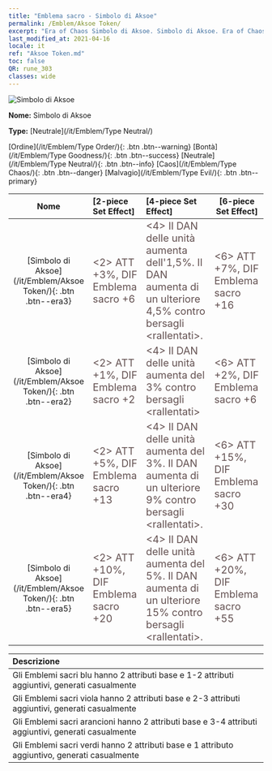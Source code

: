 ```yaml
---
title: "Emblema sacro - Simbolo di Aksoe"
permalink: /Emblem/Aksoe Token/
excerpt: "Era of Chaos Simbolo di Aksoe. Simbolo di Aksoe. Era of Chaos Emblema sacro Simbolo di Aksoe. Era of Chaos Neutrale Simbolo di Aksoe"
last_modified_at: 2021-04-16
locale: it
ref: "Aksoe Token.md"
toc: false
QR: rune_303
classes: wide
---
```


  ![Simbolo di Aksoe](/images/r/rune_icon_303.png)

 **Nome:** Simbolo di Aksoe

 **Type:** [Neutrale](/it/Emblem/Type Neutral/)

  [Ordine](/it/Emblem/Type Order/){: .btn .btn--warning}   [Bontà](/it/Emblem/Type Goodness/){: .btn .btn--success}   [Neutrale](/it/Emblem/Type Neutral/){: .btn .btn--info}   [Caos](/it/Emblem/Type Chaos/){: .btn .btn--danger}   [Malvagio](/it/Emblem/Type Evil/){: .btn .btn--primary} 

  |  Nome    | [2-piece Set Effect] | [4-piece Set Effect] | [6-piece Set Effect]  | 
  |:-----------------------:|:-------------------|:-----------------|----------------| 
  | [Simbolo di Aksoe](/it/Emblem/Aksoe Token/){: .btn .btn--era3} | <span style="color: #645252;font-size:20px">&lt;2&gt; ATT +3%, DIF Emblema sacro +6</span> | <span style="color: #645252;font-size:20px">&lt;4&gt; Il DAN delle unità aumenta dell'1,5%. Il DAN aumenta di un ulteriore 4,5% contro bersagli &lt;rallentati&gt;.</span> | <span style="color: #645252;font-size:20px">&lt;6&gt; ATT +7%, DIF Emblema sacro +16</span> | 
  | [Simbolo di Aksoe](/it/Emblem/Aksoe Token/){: .btn .btn--era2} | <span style="color: #645252;font-size:20px">&lt;2&gt; ATT +1%, DIF Emblema sacro +2</span> | <span style="color: #645252;font-size:20px">&lt;4&gt; Il DAN delle unità aumenta del 3% contro bersagli &lt;rallentati&gt;</span> | <span style="color: #645252;font-size:20px">&lt;6&gt; ATT +2%, DIF Emblema sacro +6</span> | 
  | [Simbolo di Aksoe](/it/Emblem/Aksoe Token/){: .btn .btn--era4} | <span style="color: #645252;font-size:20px">&lt;2&gt; ATT +5%, DIF Emblema sacro +13</span> | <span style="color: #645252;font-size:20px">&lt;4&gt; Il DAN delle unità aumenta del 3%. Il DAN aumenta di un ulteriore 9% contro bersagli &lt;rallentati&gt;.</span> | <span style="color: #645252;font-size:20px">&lt;6&gt; ATT +15%, DIF Emblema sacro +30</span> | 
  | [Simbolo di Aksoe](/it/Emblem/Aksoe Token/){: .btn .btn--era5} | <span style="color: #645252;font-size:20px">&lt;2&gt; ATT +10%, DIF Emblema sacro +20</span> | <span style="color: #645252;font-size:20px">&lt;4&gt; Il DAN delle unità aumenta del 5%. Il DAN aumenta di un ulteriore 15% contro bersagli &lt;rallentati&gt;.</span> | <span style="color: #645252;font-size:20px">&lt;6&gt; ATT +20%, DIF Emblema sacro +55</span> | 

  |         Descrizione            | 
  |:-------------------------------|
  | Gli Emblemi sacri blu hanno 2 attributi base e 1-2 attributi aggiuntivi, generati casualmente |
  | Gli Emblemi sacri viola hanno 2 attributi base e 2-3 attributi aggiuntivi, generati casualmente |
  | Gli Emblemi sacri arancioni hanno 2 attributi base e 3-4 attributi aggiuntivi, generati casualmente |
  | Gli Emblemi sacri verdi hanno 2 attributi base e 1 attributo aggiuntivo, generati casualmente |
